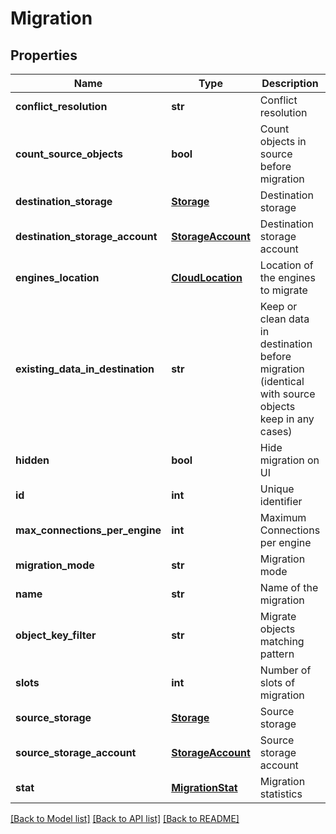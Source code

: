 # Migration

## Properties
Name | Type | Description | Notes
------------ | ------------- | ------------- | -------------
**conflict_resolution** | **str** | Conflict resolution | 
**count_source_objects** | **bool** | Count objects in source before migration | [optional] 
**destination_storage** | [**Storage**](Storage.md) | Destination storage | 
**destination_storage_account** | [**StorageAccount**](StorageAccount.md) | Destination storage account | 
**engines_location** | [**CloudLocation**](CloudLocation.md) | Location of the engines to migrate | [optional] 
**existing_data_in_destination** | **str** | Keep or clean data in destination before migration (identical with source objects keep in any cases) | [optional] 
**hidden** | **bool** | Hide migration on UI | [optional] 
**id** | **int** | Unique identifier | [optional] 
**max_connections_per_engine** | **int** | Maximum Connections per engine | [optional] 
**migration_mode** | **str** | Migration mode | 
**name** | **str** | Name of the migration | 
**object_key_filter** | **str** | Migrate objects matching pattern | [optional] 
**slots** | **int** | Number of slots of migration | [optional] 
**source_storage** | [**Storage**](Storage.md) | Source storage | 
**source_storage_account** | [**StorageAccount**](StorageAccount.md) | Source storage account | 
**stat** | [**MigrationStat**](MigrationStat.md) | Migration statistics | [optional] 

[[Back to Model list]](../README.md#documentation-for-models) [[Back to API list]](../README.md#documentation-for-api-endpoints) [[Back to README]](../README.md)


